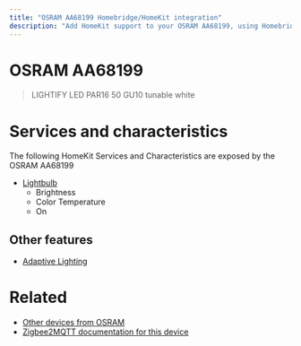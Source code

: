 ```yaml
---
title: "OSRAM AA68199 Homebridge/HomeKit integration"
description: "Add HomeKit support to your OSRAM AA68199, using Homebridge, Zigbee2MQTT and homebridge-z2m."
---
```

<!---
This file has been GENERATED using src/docgen/docgen.ts
DO NOT EDIT THIS FILE MANUALLY!
-->
# OSRAM AA68199
> LIGHTIFY LED PAR16 50 GU10 tunable white


# Services and characteristics
The following HomeKit Services and Characteristics are exposed by
the OSRAM AA68199

* [Lightbulb](../../light.md)
  * Brightness
  * Color Temperature
  * On

## Other features
* [Adaptive Lighting](../../light.md)

# Related
* [Other devices from OSRAM](../index.md#osram)
* [Zigbee2MQTT documentation for this device](https://www.zigbee2mqtt.io/devices/AA68199.html)